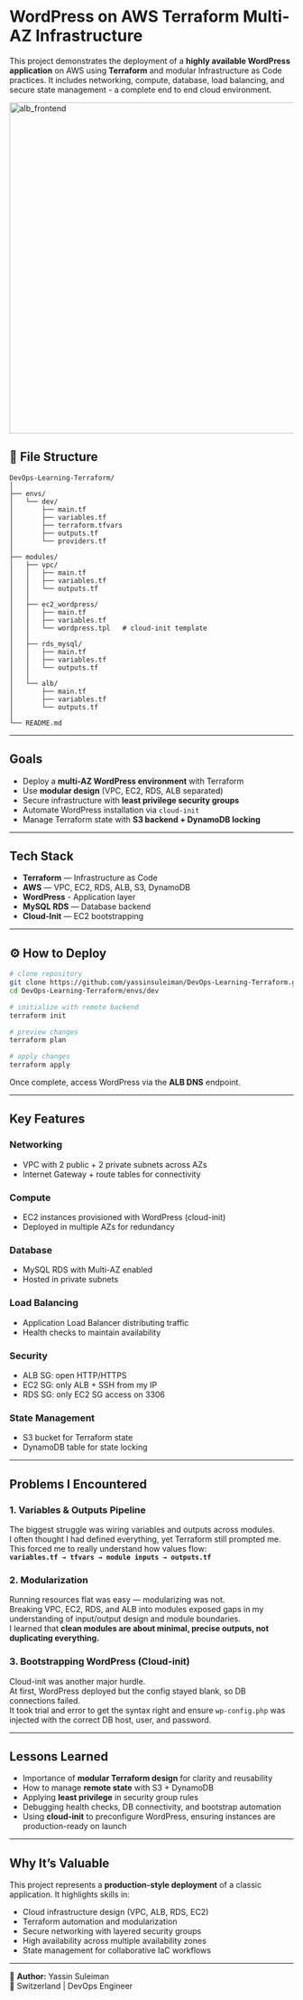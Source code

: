 # WordPress on AWS Terraform Multi-AZ Infrastructure

This project demonstrates the deployment of a **highly available WordPress application** on AWS using **Terraform** and modular Infrastructure as Code practices. It includes networking, compute, database, load balancing, and secure state management - a complete end to end cloud environment.

<img width="670" height="586" alt="alb_frontend" src="https://github.com/user-attachments/assets/1eed0e4f-06dd-417c-875a-499f299bdff0" />


## 📂 File Structure

```
DevOps-Learning-Terraform/
│
├── envs/
│   └── dev/
│       ├── main.tf
│       ├── variables.tf
│       ├── terraform.tfvars
│       ├── outputs.tf
│       └── providers.tf
│
├── modules/
│   ├── vpc/
│   │   ├── main.tf
│   │   ├── variables.tf
│   │   └── outputs.tf
│   │
│   ├── ec2_wordpress/
│   │   ├── main.tf
│   │   ├── variables.tf
│   │   └── wordpress.tpl   # cloud-init template
│   │
│   ├── rds_mysql/
│   │   ├── main.tf
│   │   ├── variables.tf
│   │   └── outputs.tf
│   │
│   └── alb/
│       ├── main.tf
│       ├── variables.tf
│       └── outputs.tf
│
└── README.md
```

---

## Goals

* Deploy a **multi-AZ WordPress environment** with Terraform  
* Use **modular design** (VPC, EC2, RDS, ALB separated)  
* Secure infrastructure with **least privilege security groups**  
* Automate WordPress installation via `cloud-init`  
* Manage Terraform state with **S3 backend + DynamoDB locking**  

---

## Tech Stack

* **Terraform** — Infrastructure as Code  
* **AWS** — VPC, EC2, RDS, ALB, S3, DynamoDB  
* **WordPress** - Application layer  
* **MySQL RDS** — Database backend  
* **Cloud-Init** — EC2 bootstrapping  

---

## ⚙️ How to Deploy

```bash
# clone repository
git clone https://github.com/yassinsuleiman/DevOps-Learning-Terraform.git
cd DevOps-Learning-Terraform/envs/dev

# initialize with remote backend
terraform init

# preview changes
terraform plan

# apply changes
terraform apply
```

Once complete, access WordPress via the **ALB DNS** endpoint.

---

## Key Features

### Networking
* VPC with 2 public + 2 private subnets across AZs  
* Internet Gateway + route tables for connectivity  

### Compute
* EC2 instances provisioned with WordPress (cloud-init)  
* Deployed in multiple AZs for redundancy  

### Database
* MySQL RDS with Multi-AZ enabled  
* Hosted in private subnets  

### Load Balancing
* Application Load Balancer distributing traffic  
* Health checks to maintain availability  

### Security
* ALB SG: open HTTP/HTTPS  
* EC2 SG: only ALB + SSH from my IP  
* RDS SG: only EC2 SG access on 3306  

### State Management
* S3 bucket for Terraform state  
* DynamoDB table for state locking  

---

## Problems I Encountered

### 1. Variables & Outputs Pipeline
The biggest struggle was wiring variables and outputs across modules.  
I often thought I had defined everything, yet Terraform still prompted me.  
This forced me to really understand how values flow:  
**`variables.tf → tfvars → module inputs → outputs.tf`**

### 2. Modularization
Running resources flat was easy — modularizing was not.  
Breaking VPC, EC2, RDS, and ALB into modules exposed gaps in my understanding of input/output design and module boundaries.  
I learned that **clean modules are about minimal, precise outputs, not duplicating everything.**

### 3. Bootstrapping WordPress (Cloud-init)
Cloud-init was another major hurdle.  
At first, WordPress deployed but the config stayed blank, so DB connections failed.  
It took trial and error to get the syntax right and ensure `wp-config.php` was injected with the correct DB host, user, and password.

---

## Lessons Learned

* Importance of **modular Terraform design** for clarity and reusability  
* How to manage **remote state** with S3 + DynamoDB  
* Applying **least privilege** in security group rules  
* Debugging health checks, DB connectivity, and bootstrap automation  
* Using **cloud-init** to preconfigure WordPress, ensuring instances are production-ready on launch  

---

## Why It’s Valuable

This project represents a **production-style deployment** of a classic application. It highlights skills in:

* Cloud infrastructure design (VPC, ALB, RDS, EC2)  
* Terraform automation and modularization  
* Secure networking with layered security groups  
* High availability across multiple availability zones  
* State management for collaborative IaC workflows  

---

👤 **Author:** Yassin Suleiman  
📍 Switzerland | DevOps Engineer
